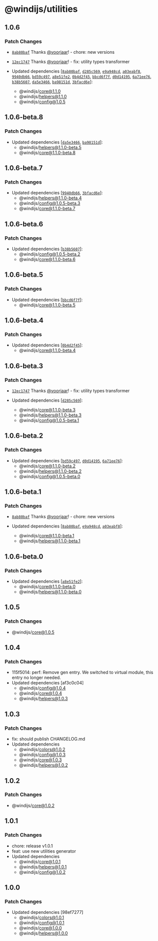 # @windijs/utilities

## 1.0.6

### Patch Changes

- [`8ab80baf`](https://github.com/windijs/windijs/commit/8ab80bafda9ab832d8d53f287e200f7fd497b7b6) Thanks [@voorjaar](https://github.com/voorjaar)! - chore: new versions

* [`12ec1747`](https://github.com/windijs/windijs/commit/12ec1747178968ed8f73f449e759dad6663e02ed) Thanks [@voorjaar](https://github.com/voorjaar)! - fix: utility types transformer

* Updated dependencies [[`8ab80baf`](https://github.com/windijs/windijs/commit/8ab80bafda9ab832d8d53f287e200f7fd497b7b6), [`d285c569`](https://github.com/windijs/windijs/commit/d285c569ec7d4cdd0921f92c7dfe892e58c9cd75), [`e9a948cd`](https://github.com/windijs/windijs/commit/e9a948cd44d003a2c1e91ea2927658f59e3746dc), [`a03eabf8`](https://github.com/windijs/windijs/commit/a03eabf88e4ff96099bfc9a050a8440a500b0316), [`9940db66`](https://github.com/windijs/windijs/commit/9940db664965f9e7c04b8e6831cb035b79f2b212), [`bd59c497`](https://github.com/windijs/windijs/commit/bd59c49748a68f189bfa8f529d8ba7d6bc0a22ae), [`a8e51fe2`](https://github.com/windijs/windijs/commit/a8e51fe2d193dc7e6b450fb4e7b5ad6ab330bd33), [`0b4d2f45`](https://github.com/windijs/windijs/commit/0b4d2f455a91b2c1eb09ac86e4f3783f36a86366), [`bbcd6f7f`](https://github.com/windijs/windijs/commit/bbcd6f7f355d015ed0e6a6183ce9204e5eb91892), [`d0d14195`](https://github.com/windijs/windijs/commit/d0d14195bea0f846097a9738da82278ca97468bc), [`6a71ee76`](https://github.com/windijs/windijs/commit/6a71ee76737a9309b31b06adc33a695461d1583d), [`b38b5607`](https://github.com/windijs/windijs/commit/b38b5607dccfb2d5b22af15f1b62af9ad9caf3ae), [`da5e3466`](https://github.com/windijs/windijs/commit/da5e3466071e7c780b3875e177dad87e14495d3c), [`ba98151d`](https://github.com/windijs/windijs/commit/ba98151d7050fe6832999cf4c7ce0bec48d26fe0), [`3bfacd6e`](https://github.com/windijs/windijs/commit/3bfacd6e745c01f650f1f5e7b65574585ee8c5bc)]:
  - @windijs/core@1.1.0
  - @windijs/helpers@1.1.0
  - @windijs/config@1.0.5

## 1.0.6-beta.8

### Patch Changes

- Updated dependencies [[`da5e3466`](https://github.com/windijs/windijs/commit/da5e3466071e7c780b3875e177dad87e14495d3c), [`ba98151d`](https://github.com/windijs/windijs/commit/ba98151d7050fe6832999cf4c7ce0bec48d26fe0)]:
  - @windijs/helpers@1.1.0-beta.5
  - @windijs/core@1.1.0-beta.8

## 1.0.6-beta.7

### Patch Changes

- Updated dependencies [[`9940db66`](https://github.com/windijs/windijs/commit/9940db664965f9e7c04b8e6831cb035b79f2b212), [`3bfacd6e`](https://github.com/windijs/windijs/commit/3bfacd6e745c01f650f1f5e7b65574585ee8c5bc)]:
  - @windijs/helpers@1.1.0-beta.4
  - @windijs/config@1.0.5-beta.3
  - @windijs/core@1.1.0-beta.7

## 1.0.6-beta.6

### Patch Changes

- Updated dependencies [[`b38b5607`](https://github.com/windijs/windijs/commit/b38b5607dccfb2d5b22af15f1b62af9ad9caf3ae)]:
  - @windijs/config@1.0.5-beta.2
  - @windijs/core@1.1.0-beta.6

## 1.0.6-beta.5

### Patch Changes

- Updated dependencies [[`bbcd6f7f`](https://github.com/windijs/windijs/commit/bbcd6f7f355d015ed0e6a6183ce9204e5eb91892)]:
  - @windijs/core@1.1.0-beta.5

## 1.0.6-beta.4

### Patch Changes

- Updated dependencies [[`0b4d2f45`](https://github.com/windijs/windijs/commit/0b4d2f455a91b2c1eb09ac86e4f3783f36a86366)]:
  - @windijs/core@1.1.0-beta.4

## 1.0.6-beta.3

### Patch Changes

- [`12ec1747`](https://github.com/windijs/windijs/commit/12ec1747178968ed8f73f449e759dad6663e02ed) Thanks [@voorjaar](https://github.com/voorjaar)! - fix: utility types transformer

- Updated dependencies [[`d285c569`](https://github.com/windijs/windijs/commit/d285c569ec7d4cdd0921f92c7dfe892e58c9cd75)]:
  - @windijs/core@1.1.0-beta.3
  - @windijs/helpers@1.1.0-beta.3
  - @windijs/config@1.0.5-beta.1

## 1.0.6-beta.2

### Patch Changes

- Updated dependencies [[`bd59c497`](https://github.com/windijs/windijs/commit/bd59c49748a68f189bfa8f529d8ba7d6bc0a22ae), [`d0d14195`](https://github.com/windijs/windijs/commit/d0d14195bea0f846097a9738da82278ca97468bc), [`6a71ee76`](https://github.com/windijs/windijs/commit/6a71ee76737a9309b31b06adc33a695461d1583d)]:
  - @windijs/core@1.1.0-beta.2
  - @windijs/helpers@1.1.0-beta.2
  - @windijs/config@1.0.5-beta.0

## 1.0.6-beta.1

### Patch Changes

- [`8ab80baf`](https://github.com/windijs/windijs/commit/8ab80bafda9ab832d8d53f287e200f7fd497b7b6) Thanks [@voorjaar](https://github.com/voorjaar)! - chore: new versions

- Updated dependencies [[`8ab80baf`](https://github.com/windijs/windijs/commit/8ab80bafda9ab832d8d53f287e200f7fd497b7b6), [`e9a948cd`](https://github.com/windijs/windijs/commit/e9a948cd44d003a2c1e91ea2927658f59e3746dc), [`a03eabf8`](https://github.com/windijs/windijs/commit/a03eabf88e4ff96099bfc9a050a8440a500b0316)]:
  - @windijs/core@1.1.0-beta.1
  - @windijs/helpers@1.1.0-beta.1

## 1.0.6-beta.0

### Patch Changes

- Updated dependencies [[`a8e51fe2`](https://github.com/windijs/windijs/commit/a8e51fe2d193dc7e6b450fb4e7b5ad6ab330bd33)]:
  - @windijs/core@1.1.0-beta.0
  - @windijs/helpers@1.1.0-beta.0

## 1.0.5

### Patch Changes

- @windijs/core@1.0.5

## 1.0.4

### Patch Changes

- 115f5014: perf: Remove gen entry. We switched to virtual module, this entry no longer needed.
- Updated dependencies [af3c0c04]
  - @windijs/config@1.0.4
  - @windijs/core@1.0.4
  - @windijs/helpers@1.0.3

## 1.0.3

### Patch Changes

- fix: should publish CHANGELOG.md
- Updated dependencies
  - @windijs/colors@1.0.2
  - @windijs/config@1.0.3
  - @windijs/core@1.0.3
  - @windijs/helpers@1.0.2

## 1.0.2

### Patch Changes

- @windijs/core@1.0.2

## 1.0.1

### Patch Changes

- chore: release v1.0.1
- feat: use new utilities generator
- Updated dependencies
  - @windijs/core@1.0.1
  - @windijs/helpers@1.0.1
  - @windijs/config@1.0.2

## 1.0.0

### Patch Changes

- Updated dependencies [98ef7277]
  - @windijs/colors@1.0.1
  - @windijs/config@1.0.1
  - @windijs/core@1.0.0
  - @windijs/helpers@1.0.0

